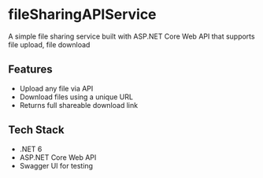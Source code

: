 # fileSharingAPIService
A simple file sharing service built with ASP.NET Core Web API that supports file upload, file download
## Features
-  Upload any file via API
- Download files using a unique URL
- Returns full shareable download link

## Tech Stack
- .NET 6
- ASP.NET Core Web API
- Swagger UI for testing
